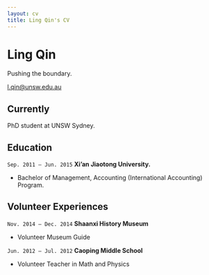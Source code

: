 ```yaml
---
layout: cv
title: Ling Qin's CV
---
```

# Ling Qin
Pushing the boundary.

<div id="webaddress">
<a href="l.qin@unsw.edu.au">l.qin@unsw.edu.au</a>
</div>


## Currently

PhD student at UNSW Sydney.

## Education

`Sep. 2011 – Jun. 2015`
__Xi’an Jiaotong University.__

- Bachelor of Management, Accounting (International Accounting) Program.

## Volunteer Experiences

`Nov. 2014 – Dec. 2014`
__Shaanxi History Museum__

- Volunteer Museum Guide

`Jun. 2012 – Jul. 2012`
__Caoping Middle School__

- Volunteer Teacher in Math and Physics
